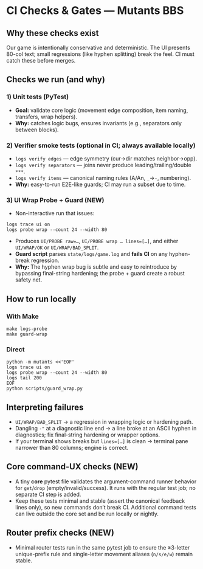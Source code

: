 # CI Checks & Gates — Mutants BBS

## Why these checks exist
Our game is intentionally conservative and deterministic. The UI presents 80-col text; small regressions (like hyphen splitting) break the feel. CI must catch these before merges.

## Checks we run (and why)

### 1) Unit tests (PyTest)
- **Goal:** validate core logic (movement edge composition, item naming, transfers, wrap helpers).
- **Why:** catches logic bugs, ensures invariants (e.g., separators only between blocks).

### 2) Verifier smoke tests (optional in CI; always available locally)
- `logs verify edges` — edge symmetry (cur→dir matches neighbor→opp).
- `logs verify separators` — joins never produce leading/trailing/double `***`.
- `logs verify items` — canonical naming rules (A/An, `_`→`-`, numbering).
- **Why:** easy-to-run E2E-like guards; CI may run a subset due to time.

### 3) UI Wrap Probe + Guard (NEW)
- Non-interactive run that issues:

```
logs trace ui on
logs probe wrap --count 24 --width 80
```

- Produces `UI/PROBE raw=…`, `UI/PROBE wrap … lines=[…]`, and either `UI/WRAP/OK` or `UI/WRAP/BAD_SPLIT`.
- **Guard script** parses `state/logs/game.log` and **fails CI** on any hyphen-break regression.
- **Why:** The hyphen wrap bug is subtle and easy to reintroduce by bypassing final-string hardening; the probe + guard create a robust safety net.

## How to run locally

### With Make

```
make logs-probe
make guard-wrap
```

### Direct

```
python -m mutants <<'EOF'
logs trace ui on
logs probe wrap --count 24 --width 80
logs tail 200
EOF
python scripts/guard_wrap.py
```

## Interpreting failures
- `UI/WRAP/BAD_SPLIT` → a regression in wrapping logic or hardening path.
- Dangling `-"` at a diagnostic line end → a line broke at an ASCII hyphen in diagnostics; fix final-string hardening or wrapper options.
- If your terminal shows breaks but `lines=[…]` is clean → terminal pane narrower than 80 columns; engine is correct.
## Core command-UX checks (NEW)
- A tiny **core** pytest file validates the argument-command runner behavior for `get`/`drop` (empty/invalid/success). It runs with the regular test job; no separate CI step is added.
- Keep these tests minimal and stable (assert the canonical feedback lines only), so new commands don’t break CI. Additional command tests can live outside the core set and be run locally or nightly.

## Router prefix checks (NEW)
- Minimal router tests run in the same pytest job to ensure the ≥3-letter unique-prefix rule and single-letter movement aliases (`n/s/e/w`) remain stable.
